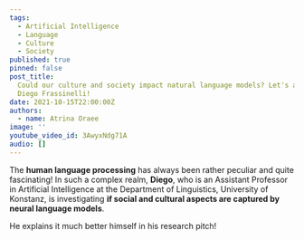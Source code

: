 ```yaml
---
tags:
  - Artificial Intelligence
  - Language
  - Culture
  - Society
published: true
pinned: false
post_title:
  Could our culture and society impact natural language models? Let's ask
  Diego Frassinelli!
date: 2021-10-15T22:00:00Z
authors:
  - name: Atrina Oraee
image: ''
youtube_video_id: 3AwyxNdg71A
audio: []
---
```


The **human language processing** has always been rather peculiar and quite fascinating! In such a complex realm, **Diego**, who is an Assistant Professor in Artificial Intelligence at the Department of Linguistics, University of Konstanz, is investigating **if social and cultural aspects are captured by neural language models**.

He explains it much better himself in his research pitch!
